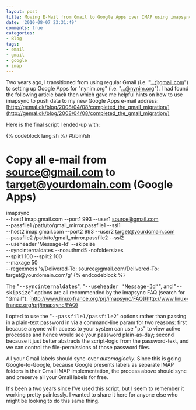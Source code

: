 ```yaml
---
layout: post
title: Moving E-Mail from Gmail to Google Apps over IMAP using imapsync
date: '2010-08-07 23:31:49'
comments: true
categories:
- Blog
tags:
- email
- gmail
- google
- imap
---
```


Two years ago, I transitioned from using regular Gmail (i.e. "...@gmail.com")
to setting up Google Apps for "nynim.org" (i.e. "...@nynim.org"). I had found
the following article back then which gave me helpful hints on how to use
imapsync to push data to my new Google Apps e-mail address:
[http://gemal.dk/blog/2008/04/08/completed_the_gmail_migration/](http://gemal.dk/blog/2008/04/08/completed_the_gmail_migration/)

<!-- more -->

Here is the final script I ended-up with:

{% codeblock lang:sh %}
 #!/bin/sh
 # Copy all e-mail from source@gmail.com to target@yourdomain.com (Google Apps)
 imapsync \
   --host1 imap.gmail.com --port1 993 --user1 source@gmail.com \
   --passfile1 /path/to/gmail_mirror.passfile1 --ssl1 \
   --host2 imap.gmail.com --port2 993 --user2 target@yourdomain.com \
   --passfile2 /path/to/gmail_mirror.passfile2 --ssl2 \
   --useheader 'Message-Id' --skipsize \
   --syncinternaldates --noauthmd5 -nofoldersizes \
   --split1 100 --split2 100 \
   --maxage 50 \
   --regexmess 's/Delivered-To: source\@gmail.com/Delivered-To: target\@yourdomain.com/g'
{% endcodeblock %}

The "<tt>--syncinternaldates</tt>", "<tt>--useheader 'Message-Id'</tt>",
and "<tt>--skipsize</tt>" options are all recommended by the imapsync FAQ
(search for "Gmail"):
[http://www.linux-france.org/prj/imapsync/FAQ](http://www.linux-france.org/prj/imapsync/FAQ)

I opted to use the "<tt>--passfile1/passfile2</tt>" options rather than passing in a
plain-text password in via a command-line param for two reasons: first because
anyone with access to your system can use "<tt>ps</tt>" to view active processes and
hence would see your password plain-as-day; second because it just better
abstracts the script-logic from the password-text, and we can control the
file-permissions of those password files.

All your Gmail labels should sync-over _automagically_. Since this is going
Google-to-Google, because Google presents labels as separate IMAP folders in
their Gmail IMAP implementation, the process above should sync and preserve
all your Gmail labels for free.

It's been a two years since I've used this script, but I seem to remember it
working pretty painlessly. I wanted to share it here for anyone else who might
be looking to do this same thing.

